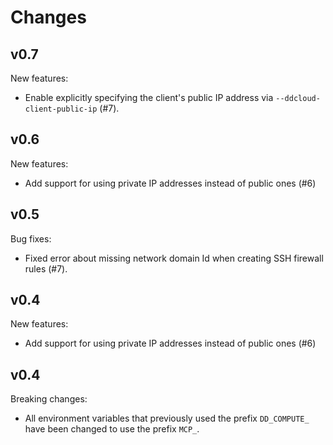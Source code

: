 # Changes

## v0.7

New features:

* Enable explicitly specifying the client's public IP address via `--ddcloud-client-public-ip` (#7).

## v0.6

New features:

* Add support for using private IP addresses instead of public ones (#6)

## v0.5

Bug fixes:

* Fixed error about missing network domain Id when creating SSH firewall rules (#7).

## v0.4

New features:

* Add support for using private IP addresses instead of public ones (#6)

## v0.4

Breaking changes:

* All environment variables that previously used the prefix `DD_COMPUTE_` have been changed to use the prefix `MCP_`.
